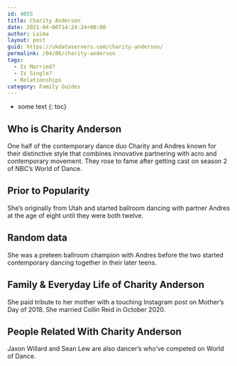 ```yaml
---
id: 4055
title: Charity Anderson
date: 2021-04-06T14:24:24+00:00
author: Laima
layout: post
guid: https://ukdataservers.com/charity-anderson/
permalink: /04/06/charity-anderson
tags:
  - Is Married?
  - Is Single?
  - Relationships
category: Family Guides
---
```


* some text
{: toc}


## Who is Charity Anderson
                  
                  
                  
One half of the contemporary dance duo Charity and Andres known for their distinctive style that combines innovative partnering with acro and contemporary movement. They rose to fame after getting cast on season 2 of NBC&#8217;s World of Dance.
                  
              
            
              
            
                
                
                
## Prior to Popularity
                  
                  
                  
She&#8217;s originally from Utah and started ballroom dancing with partner Andres at the age of eight until they were both twelve. 
                  
              
            
              
            
                
                
                
## Random data
                  
                  
                  
She was a preteen ballroom champion with Andres before the two started contemporary dancing together in their later teens. 
                  
              
            
              
            
                
                
                
## Family & Everyday Life of Charity Anderson
                  
                  
                  
She paid tribute to her mother with a touching Instagram post on Mother&#8217;s Day of 2018. She married Collin Reid in October 2020. 
                  
              
            
              
            
                
                
                
## People Related With Charity Anderson
                  
                  
                  
Jaxon Willard and Sean Lew are also dancer&#8217;s who&#8217;ve competed on World of Dance. 
                  
              
            
              
            
                
              
            
              
              
            
            
              
            
          
          
          